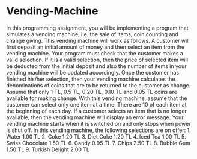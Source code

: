 # Vending-Machine
In this programming assignment, you will be implementing a program that simulates a vending machine, i.e. the sale of items, coin counting and change giving. This vending machine will work as follows. A customer will first deposit an initial amount of money and then select an item from the vending machine. Your program must check that the customer makes a valid selection. If it is a valid selection, then the price of selected item will be deducted from the initial deposit and also the number of items in your vending machine will be updated accordingly. Once the customer has finished his/her selection, then your vending machine calculates the denominations of coins that are to be returned to the customer as change. Assume that only 1 TL, 0.5 TL, 0.20 TL, 0.10 TL and 0.05 TL coins are available for making change. With this vending machine, assume that the customer can select only one item at a time. There are 10 of each item at the beginning of each day. If a customer selects an item that is no longer available, then the vending machine will display an error message. Your vending machine starts when it is switched on and only stops when power is shut off. In this vending machine, the following selections are on offer: 1. Water 1.00 TL 2. Coke 1.20 TL 3. Diet Coke 1.20 TL 4. Iced Tea 1.00 TL 5. Swiss Chocolate 1.50 TL 6. Candy 0.95 TL 7. Chips 2.50 TL 8. Bubble Gum 1.50 TL 9. Turkish Delight 2.00 TL

